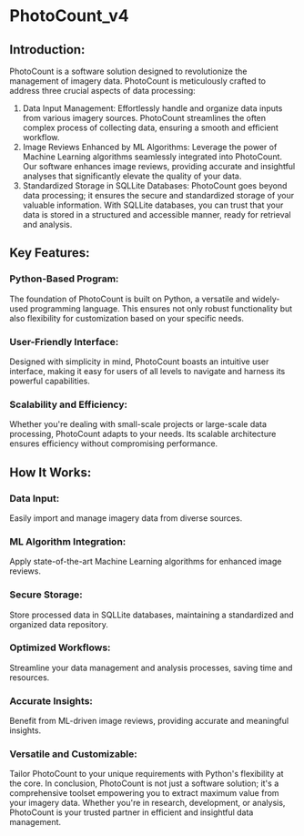 # PhotoCount_v4
## Introduction:
PhotoCount is a software solution designed to revolutionize the management of imagery data. PhotoCount is meticulously crafted to address three crucial aspects of data processing:
1. Data Input Management:
Effortlessly handle and organize data inputs from various imagery sources. PhotoCount streamlines the often complex process of collecting data, ensuring a smooth and efficient workflow.
2. Image Reviews Enhanced by ML Algorithms:
Leverage the power of Machine Learning algorithms seamlessly integrated into PhotoCount. Our software enhances image reviews, providing accurate and insightful analyses that significantly elevate the quality of your data.
3. Standardized Storage in SQLLite Databases:
PhotoCount goes beyond data processing; it ensures the secure and standardized storage of your valuable information. With SQLLite databases, you can trust that your data is stored in a structured and accessible manner, ready for retrieval and analysis.
## Key Features:
### Python-Based Program:
The foundation of PhotoCount is built on Python, a versatile and widely-used programming language. This ensures not only robust functionality but also flexibility for customization based on your specific needs.
### User-Friendly Interface:
Designed with simplicity in mind, PhotoCount boasts an intuitive user interface, making it easy for users of all levels to navigate and harness its powerful capabilities.
### Scalability and Efficiency:
Whether you're dealing with small-scale projects or large-scale data processing, PhotoCount adapts to your needs. Its scalable architecture ensures efficiency without compromising performance.
## How It Works:
### Data Input:
Easily import and manage imagery data from diverse sources.
### ML Algorithm Integration:
Apply state-of-the-art Machine Learning algorithms for enhanced image reviews.
### Secure Storage:
Store processed data in SQLLite  databases, maintaining a standardized and organized data repository.
### Optimized Workflows:
Streamline your data management and analysis processes, saving time and resources.
### Accurate Insights:
Benefit from ML-driven image reviews, providing accurate and meaningful insights.
### Versatile and Customizable:
Tailor PhotoCount to your unique requirements with Python's flexibility at the core.
In conclusion, PhotoCount is not just a software solution; it's a comprehensive toolset empowering you to extract maximum value from your imagery data. Whether you're in research, development, or analysis, PhotoCount is your trusted partner in efficient and insightful data management.
